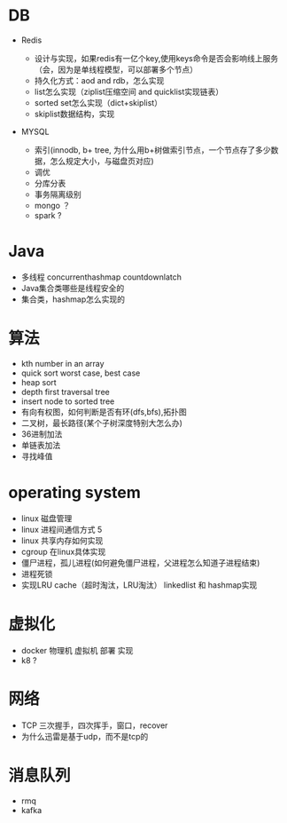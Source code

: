 # DB
  - Redis 
    - 设计与实现，如果redis有一亿个key,使用keys命令是否会影响线上服务（会，因为是单线程模型，可以部署多个节点）
    - 持久化方式：aod and rdb，怎么实现
    - list怎么实现（ziplist压缩空间 and quicklist实现链表）
    - sorted set怎么实现（dict+skiplist）
    - skiplist数据结构，实现
  
  - MYSQL 
    - 索引(innodb, b+ tree, 为什么用b+树做索引节点，一个节点存了多少数据，怎么规定大小，与磁盘页对应)
    - 调优
    - 分库分表
    - 事务隔离级别
    - mongo ？
    - spark ?

# Java
 + 多线程 concurrenthashmap countdownlatch
 + Java集合类哪些是线程安全的
 + 集合类，hashmap怎么实现的

# 算法
 * kth number in an array
 * quick sort worst case, best case
 * heap sort
 * depth first traversal tree
 * insert node to sorted tree 
 * 有向有权图，如何判断是否有环(dfs,bfs),拓扑图
 * 二叉树，最长路径(某个子树深度特别大怎么办)
 * 36进制加法
 * 单链表加法
 * 寻找峰值

# operating system
 * linux 磁盘管理
 * linux 进程间通信方式 5
 * linux 共享内存如何实现
 * cgroup 在linux具体实现
 * 僵尸进程，孤儿进程(如何避免僵尸进程，父进程怎么知道子进程结束)
 * 进程死锁
 * 实现LRU cache（超时淘汰，LRU淘汰） linkedlist 和 hashmap实现

# 虚拟化
 * docker 物理机 虚拟机 部署 实现
 * k8 ?

# 网络
 * TCP 三次握手，四次挥手，窗口，recover
 * 为什么迅雷是基于udp，而不是tcp的

# 消息队列
 * rmq
 * kafka



